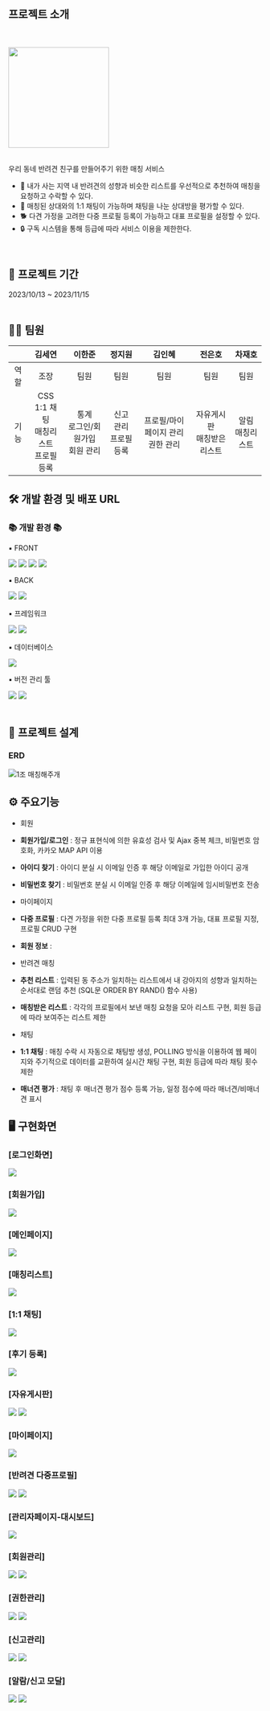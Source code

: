 ## 프로젝트 소개
<br>
<br>
<img src="https://github.com/SEYEON94/MatchDog_semi/assets/121929117/b21902f9-c2cc-4646-834e-4746d8b9ec6e" width="auto" height="200">
<br>
<br>

우리 동네 반려견 친구를 만들어주기 위한 매칭 서비스

- 🤝 내가 사는 지역 내 반려견의 성향과 비슷한 리스트를 우선적으로 추천하여 매칭을 요청하고 수락할 수 있다.
- 💬 매칭된 상대와의 1:1 채팅이 가능하며 채팅을 나눈 상대방을 평가할 수 있다.
- 🐕 다견 가정을 고려한 다중 프로필 등록이 가능하고 대표 프로필을 설정할 수 있다.
- 🔒 구독 시스템을 통해 등급에 따라 서비스 이용을 제한한다. 

<br>

## 📅 프로젝트 기간 
2023/10/13 ~ 2023/11/15
<br>
<br>

## 👩‍🚀 팀원

|   | 김세연  | 이한준  | 정지원  | 김인혜  | 전은호  | 차재호  |
|:---:|:---:|:---:|:---:|:---:|:---:|:---:|
| 역할 | 조장  | 팀원  | 팀원  | 팀원  | 팀원  | 팀원  |
| 기능 | CSS<br>1:1 채팅<br>매칭리스트<br>프로필 등록 | 통계<br>로그인/회원가입<br>회원 관리 | 신고 관리<br>프로필 등록 | 프로필/마이페이지 관리<br>권한 관리 | 자유게시판<br>매칭받은 리스트| 알림<br>매칭리스트

## 🛠 개발 환경 및 배포 URL

<div align=left>
	<h3>📚 개발 환경 📚</h3>
	<p>▪ FRONT</p>
</div>
<div align="left">
	<img src="https://img.shields.io/badge/HTML5-E34F26?style=flat&logo=HTML5&logoColor=white" />
	<img src="https://img.shields.io/badge/CSS3-1572B6?style=flat&logo=CSS3&logoColor=white" />
	<img src="https://img.shields.io/badge/JavaScript-F7DF1E?style=flat&logo=JavaScript&logoColor=white" />
	<img src="https://img.shields.io/badge/jQuery-0769AD?style=flat&logo=jQuery&logoColor=white" />
	<br>
</div>
<div align=left>
	<p>▪ BACK</p>
</div>
<div align="left">
	<img src="https://img.shields.io/badge/Java-007396?style=flat&logo=Conda-Forge&logoColor=white" />
	<img src="https://img.shields.io/badge/Eclipse%20IDE-2C2255?style=flat&logo=EclipseIDE&logoColor=white" />
</div>
<div align=left>
	<p>▪ 프레임워크</p>
</div>
<div align="left">
	<img src="https://img.shields.io/badge/Spring-6DB33F?style=flat&logo=Spring&logoColor=white" />
	<img src="https://img.shields.io/badge/Mybatis-000000?style=flat&logo=Fluentd&logoColor=white" />
</div>
<div align=left>
	<p>▪ 데이터베이스</p>
</div>
<div align="left">
	<img src="https://img.shields.io/badge/mariaDB-003545?style=flat&logo=mariaDB&logoColor=white" />
</div>
<div align=left>
	<p>▪ 버전 관리 툴</p>
</div>
<div align="left">
	<img src="https://img.shields.io/badge/GitHub-181717?style=flat&logo=GitHub&logoColor=white" />
	<img src="https://img.shields.io/badge/Sourcetree-0052CC?style=flat&logo=Sourcetree&logoColor=white" />
</div>
<br>

## 🧱 프로젝트 설계

### ERD
![1조 매칭해주개](https://github.com/SEYEON94/MatchDog_semi/assets/121929117/50f4613b-4b9c-42ef-a4f8-6d2d77ac3f5b)


## ⚙ 주요기능
- 회원
 - **회원가입/로그인** : 정규 표현식에 의한 유효성 검사 및 Ajax 중복 체크, 비밀번호 암호화, 카카오 MAP API 이용
 - **아이디 찾기** : 아이디 분실 시 이메일 인증 후 해당 이메일로 가입한 아이디 공개
 - **비밀번호 찾기** : 비밀번호 분실 시 이메일 인증 후 해당 이메일에 임시비밀번호 전송

- 마이페이지
 - **다중 프로필** : 다견 가정을 위한 다중 프로필 등록 최대 3개 가능, 대표 프로필 지정, 프로필 CRUD 구현
 - **회원 정보** :

- 반려견 매칭
 - **추천 리스트** : 입력된 동 주소가 일치하는 리스트에서 내 강아지의 성향과 일치하는 순서대로 랜덤 추천 (SQL문 ORDER BY RAND() 함수 사용)
 - **매칭받은 리스트** : 각각의 프로필에서 보낸 매칭 요청을 모아 리스트 구현, 회원 등급에 따라 보여주는 리스트 제한

- 채팅
 - **1:1 채팅** : 매칭 수락 시 자동으로 채팅방 생성, POLLING 방식을 이용하여 웹 페이지와 주기적으로 데이터를 교환하여 실시간 채팅 구현, 회원 등급에 따라 채팅 횟수 제한
 - **매너견 평가** : 채팅 후 매너견 평가 점수 등록 가능, 일정 점수에 따라 매너견/비매너견 표시 



## 🖥️ 구현화면

<h3>[로그인화면]</h3>
<img src="https://github.com/SEYEON94/MatchDog_semi/assets/121929117/89846af5-a1a3-41d3-b15d-6bbbda058f15">
<br>
<h3>[회원가입]</h3>
<img src="https://github.com/SEYEON94/MatchDog_semi/assets/121929117/6b25b8fd-3bd6-4cb7-a28f-8a787f6f89c5">
<br>
<h3>[메인페이지]</h3>
<img src="https://github.com/SEYEON94/MatchDog_semi/assets/121929117/b091aa38-cfa8-484d-82e8-ef7559ec74e4">
<br>
<h3>[매칭리스트]</h3>
<img src="https://github.com/SEYEON94/MatchDog_semi/assets/121929117/0cc6d29e-7358-419a-8041-dcf07b4b0721">
<br>
<h3>[1:1 채팅]</h3>
<img src="https://github.com/SEYEON94/MatchDog_semi/assets/121929117/040f3f0c-d7b6-4deb-9c10-5c676a549ec4">
<br>
<h3>[후기 등록]</h3>
<img src="https://github.com/SEYEON94/MatchDog_semi/assets/121929117/003fc038-5108-4eb8-ac8c-a00b02c5a880">
<br>
<h3>[자유게시판]</h3>
<img src="https://github.com/SEYEON94/MatchDog_semi/assets/121929117/badeb91d-1326-4b50-840e-5835c53a4cfb">
<img src="https://github.com/SEYEON94/MatchDog_semi/assets/121929117/cd705ab1-f526-4ee5-8495-44fde330cc97">
<br>
<h3>[마이페이지]</h3>
<img src="https://github.com/SEYEON94/MatchDog_semi/assets/121929117/213a3813-561d-4005-9ef9-c57b71542141">
<br>
<h3>[반려견 다중프로필]</h3>
<img src="https://github.com/SEYEON94/MatchDog_semi/assets/121929117/4c0cfb6a-aeef-41e1-b3d2-c2c16c8aa93d">
<img src="https://github.com/SEYEON94/MatchDog_semi/assets/121929117/aea86033-82bc-47ac-9483-1f63056ed466">
<br>
<h3>[관리자페이지-대시보드]</h3>
<img src="https://github.com/SEYEON94/MatchDog_semi/assets/121929117/02352f51-b103-4b8f-96a5-c608e33310dd">
<br>
<h3>[회원관리]</h3>
<img src="https://github.com/SEYEON94/MatchDog_semi/assets/121929117/660f7d02-d96a-4fe1-ac1a-b039996aa8c3">
<img src="https://github.com/SEYEON94/MatchDog_semi/assets/121929117/5fa5ace6-2c08-4e35-b35e-e1db7064bc19">
<br>
<h3>[권한관리]</h3>
<img src="https://github.com/SEYEON94/MatchDog_semi/assets/121929117/a9910968-9f1b-4166-b4f0-12abd29b1b65">
<img src="https://github.com/SEYEON94/MatchDog_semi/assets/121929117/7b0494ba-2d5d-4fa4-ae8d-bbe7d5d9e98f">
<br>
<h3>[신고관리]</h3>
<img src="https://github.com/SEYEON94/MatchDog_semi/assets/121929117/8bfbc45f-3b78-4813-a3cd-79ac3cc8c6a3">
<img src="https://github.com/SEYEON94/MatchDog_semi/assets/121929117/d654c020-9406-4e60-82dd-b92a6c533c77">
<br>
<h3>[알람/신고 모달]</h3>
<img src="https://github.com/SEYEON94/MatchDog_semi/assets/121929117/f73ea2c2-5e86-4972-8efb-a57ab8503a3f">
<img src="https://github.com/SEYEON94/MatchDog_semi/assets/121929117/cb7eaedd-06a6-403b-9a08-de3ecaf5e44c">




